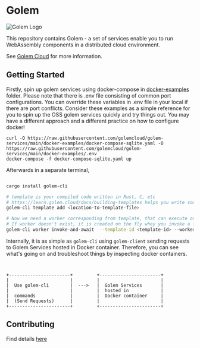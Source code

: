 # Golem

![Golem Logo](golem-logo-black.jpg)

This repository contains Golem - a set of services enable you to run WebAssembly components in a distributed cloud environment.

See [Golem Cloud](https://golem.cloud) for more information.

## Getting Started


Firstly, spin up golem services using docker-compose in [docker-examples](docker-examples) folder. Please note that there is .env file consisting 
of common port configurations. You can override these variables in .env file in your local if there are port conflicts. Consider these examples as a simple reference for you to spin up the OSS golem services quickly and try things out. You may have a different approach and a different practice on how to configure docker!

```
curl -O https://raw.githubusercontent.com/golemcloud/golem-services/main/docker-examples/docker-compose-sqlite.yaml -O https://raw.githubusercontent.com/golemcloud/golem-services/main/docker-examples/.env
docker-compose -f docker-compose-sqlite.yaml up

```
Afterwards in a separate terminal,

```bash

cargo install golem-cli

# template is your compiled code written in Rust, C, etc
# https://learn.golem.cloud/docs/building-templates helps you write some code and create a template - as an example
golem-cli template add <location-to-template-file> 

# Now we need a worker corresponding from template, that can execute one of the functions in template
# If worker doesn't exist, it is created on the fly whey you invoke a function in template
golem-cli worker invoke-and-await  --template-id <template-id> --worker-name my-worker --function golem:it/api/add-item --parameters '[{"product-id" : "foo", "name" : "foo" , "price" : 10, "quantity" : 1}]'

```

Internally, it is as simple as `golem-cli` using `golem-client` sending requests to Golem Services hosted in Docker container.
Therefore, you can see what's going on and troubleshoot things by inspecting docker containers.

```


+-----------------------+         +-----------------------+
|                       |         |                       |
|  Use golem-cli        |  --->   |  Golem Services       |
|                       |         |  hosted in            |
|  commands             |         |  Docker container     |
|  (Send Requests)      |         |                       |
+-----------------------+         +-----------------------+

```


## Contributing
Find details [here](CONTRIBUTING.md)
